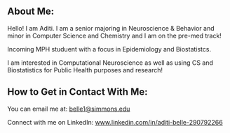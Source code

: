 ## About Me:


Hello! I am Aditi. I am a senior majoring in Neuroscience & Behavior and minor in Computer Science and Chemistry and I am on the pre-med track!

Incoming MPH studuent with a focus in Epidemiology and Biostatistcs. 

I am interested in Computational Neuroscience as well as using CS and Biostatistics for Public Health purposes and research! 

## How to Get in Contact With Me: 

You can email me at: belle1@simmons.edu

Connect with me on LinkedIn: www.linkedin.com/in/aditi-belle-290792266
